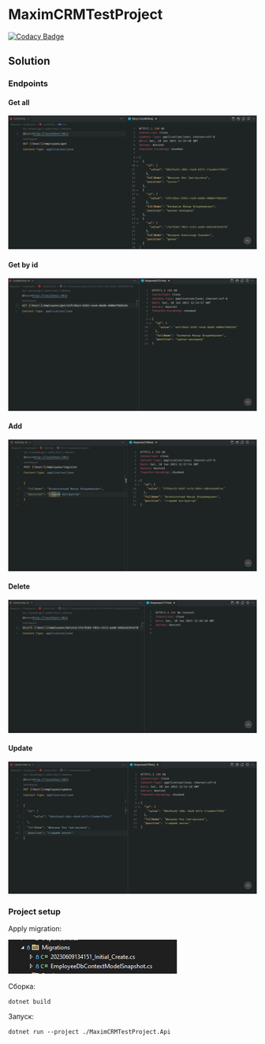 # MaximCRMTestProject
[![Codacy Badge](https://app.codacy.com/project/badge/Grade/24618ce16f2449baa07084cf9e04e73a)](https://app.codacy.com/gh/michaellux/MaximCRMTestProject/dashboard?utm_source=gh&utm_medium=referral&utm_content=&utm_campaign=Badge_grade)
## Solution

### Endpoints

#### Get all

![Скриншот программы](./getAll.png)

#### Get by id

![Скриншот программы](./getById.png)

#### Add

![Скриншот программы](./Add.png)

#### Delete

![Скриншот программы](./Delete.png)

#### Update

![Скриншот программы](./Update.png)

### Project setup
Apply migration:

![Скриншот программы](./Migration.png)

Сборка:
```
dotnet build
```

Запуск:
```
dotnet run --project ./MaximCRMTestProject.Api
```
